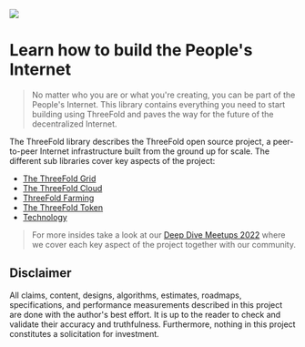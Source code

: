 
![](img/peoples_internet_.png)

# Learn how to build the People's Internet

> No matter who you are or what you're creating, you can be part of the People's Internet. This library contains everything you need to start building using ThreeFold and paves the way for the future of the decentralized Internet.

The ThreeFold library describes the ThreeFold open source project, a peer-to-peer Internet infrastructure built from the ground up for scale. The different sub libraries cover key aspects of the project:

- [The ThreeFold Grid](@grid_home)
- [The ThreeFold Cloud](@cloud_home) 
- [ThreeFold Farming](@farming_intro)
- [The ThreeFold Token](@tokens_home)
- [Technology](@technology)

> For more insides take a look at our [Deep Dive Meetups 2022](threefold_internal:deepdive_meetups) where we cover each key aspect of the project together with our community.

## Disclaimer

All claims, content, designs, algorithms, estimates, roadmaps, specifications, and performance measurements described in this project are done with the author's best effort. It is up to the reader to check and validate their accuracy and truthfulness. Furthermore, nothing in this project constitutes a solicitation for investment.